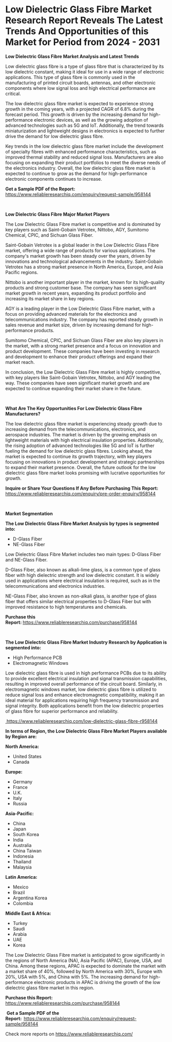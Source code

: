 <p><h1>Low Dielectric Glass Fibre Market Research Report Reveals The Latest Trends And Opportunities of this Market for Period from 2024 - 2031</h1></p><p><strong>Low Dielectric Glass Fibre Market Analysis and Latest Trends</strong></p>
<p><p>Low dielectric glass fibre is a type of glass fibre that is characterized by its low dielectric constant, making it ideal for use in a wide range of electronic applications. This type of glass fibre is commonly used in the manufacturing of printed circuit boards, antennas, and other electronic components where low signal loss and high electrical performance are critical.</p><p>The low dielectric glass fibre market is expected to experience strong growth in the coming years, with a projected CAGR of 6.8% during the forecast period. This growth is driven by the increasing demand for high-performance electronic devices, as well as the growing adoption of advanced technologies such as 5G and IoT. Additionally, the trend towards miniaturization and lightweight designs in electronics is expected to further drive the demand for low dielectric glass fibre.</p><p>Key trends in the low dielectric glass fibre market include the development of specialty fibres with enhanced performance characteristics, such as improved thermal stability and reduced signal loss. Manufacturers are also focusing on expanding their product portfolios to meet the diverse needs of the electronics industry. Overall, the low dielectric glass fibre market is expected to continue to grow as the demand for high-performance electronic components continues to increase.</p></p>
<p><strong>Get a Sample PDF of the Report:&nbsp;</strong> <a href="https://www.reliableresearchiq.com/enquiry/request-sample/958144">https://www.reliableresearchiq.com/enquiry/request-sample/958144</a></p>
<p>&nbsp;</p>
<p><strong>Low Dielectric Glass Fibre Major Market Players</strong></p>
<p><p>The Low Dielectric Glass Fibre market is competitive and is dominated by key players such as Saint-Gobain Vetrotex, Nittobo, AGY, Sumitomo Chemical, CPIC, and Sichuan Glass Fiber.</p><p>Saint-Gobain Vetrotex is a global leader in the Low Dielectric Glass Fibre market, offering a wide range of products for various applications. The company's market growth has been steady over the years, driven by innovations and technological advancements in the industry. Saint-Gobain Vetrotex has a strong market presence in North America, Europe, and Asia Pacific regions.</p><p>Nittobo is another important player in the market, known for its high-quality products and strong customer base. The company has seen significant market growth in recent years, expanding its product portfolio and increasing its market share in key regions.</p><p>AGY is a leading player in the Low Dielectric Glass Fibre market, with a focus on providing advanced materials for the electronics and telecommunications industry. The company has reported steady growth in sales revenue and market size, driven by increasing demand for high-performance products.</p><p>Sumitomo Chemical, CPIC, and Sichuan Glass Fiber are also key players in the market, with a strong market presence and a focus on innovation and product development. These companies have been investing in research and development to enhance their product offerings and expand their market reach.</p><p>In conclusion, the Low Dielectric Glass Fibre market is highly competitive, with key players like Saint-Gobain Vetrotex, Nittobo, and AGY leading the way. These companies have seen significant market growth and are expected to continue expanding their market share in the future.</p></p>
<p>&nbsp;</p>
<p><strong>What Are The Key Opportunities For Low Dielectric Glass Fibre Manufacturers?</strong></p>
<p><p>The low dielectric glass fibre market is experiencing steady growth due to increasing demand from the telecommunications, electronics, and aerospace industries. The market is driven by the growing emphasis on lightweight materials with high electrical insulation properties. Additionally, the rising adoption of advanced technologies like 5G and IoT is further fueling the demand for low dielectric glass fibres. Looking ahead, the market is expected to continue its growth trajectory, with key players focusing on innovations in product development and strategic partnerships to expand their market presence. Overall, the future outlook for the low dielectric glass fibre market looks promising with lucrative opportunities for growth.</p></p>
<p><strong>Inquire or Share Your Questions If Any Before Purchasing This Report:</strong> <a href="https://www.reliableresearchiq.com/enquiry/pre-order-enquiry/958144">https://www.reliableresearchiq.com/enquiry/pre-order-enquiry/958144</a></p>
<p>&nbsp;</p>
<p><strong>Market Segmentation</strong></p>
<p><strong>The Low Dielectric Glass Fibre Market Analysis by types is segmented into:</strong></p>
<p><ul><li>D-Glass Fiber</li><li>NE-Glass Fiber</li></ul></p>
<p><p>Low Dielectric Glass Fibre Market includes two main types: D-Glass Fiber and NE-Glass Fiber. </p><p>D-Glass Fiber, also known as alkali-lime glass, is a common type of glass fiber with high dielectric strength and low dielectric constant. It is widely used in applications where electrical insulation is required, such as in the telecommunications and electronics industries. </p><p>NE-Glass Fiber, also known as non-alkali glass, is another type of glass fiber that offers similar electrical properties to D-Glass Fiber but with improved resistance to high temperatures and chemicals.</p></p>
<p><strong>Purchase this Report:&nbsp;</strong><a href="https://www.reliableresearchiq.com/purchase/958144">https://www.reliableresearchiq.com/purchase/958144</a></p>
<p>&nbsp;</p>
<p><strong>The Low Dielectric Glass Fibre Market Industry Research by Application is segmented into:</strong></p>
<p><ul><li>High Performance PCB</li><li>Electromagnetic Windows</li></ul></p>
<p><p>Low dielectric glass fibre is used in high performance PCBs due to its ability to provide excellent electrical insulation and signal transmission capabilities, resulting in improved overall performance of the circuit board. Similarly, in electromagnetic windows market, low dielectric glass fibre is utilized to reduce signal loss and enhance electromagnetic compatibility, making it an ideal material for applications requiring high frequency transmission and signal integrity. Both applications benefit from the low dielectric properties of glass fibre for superior performance and reliability.</p></p>
<p><a href="https://www.reliableresearchiq.com/low-dielectric-glass-fibre-r958144">&nbsp;https://www.reliableresearchiq.com/low-dielectric-glass-fibre-r958144</a></p>
<p><strong>In terms of Region, the Low Dielectric Glass Fibre Market Players available by Region are:</strong></p>
<p>
    <p> <strong> North America: </strong>
        <ul>
            <li>United States</li>
            <li>Canada</li>
        </ul>
        </p> 
    <p> <strong> Europe: </strong>
        <ul>
            <li>Germany</li>
            <li>France</li>
            <li>U.K.</li>
            <li>Italy</li>
            <li>Russia</li>
        </ul>
        </p> 
    <p> <strong> Asia-Pacific: </strong>
        <ul>
            <li>China</li>
            <li>Japan</li>
            <li>South Korea</li>
            <li>India</li>
            <li>Australia</li>
            <li>China Taiwan</li>
            <li>Indonesia</li>
            <li>Thailand</li>
            <li>Malaysia</li>
        </ul>
        </p> 
    <p> <strong> Latin America: </strong>
        <ul>
            <li>Mexico</li>
            <li>Brazil</li>
            <li>Argentina Korea</li>
            <li>Colombia</li>
        </ul>
        </p> 
    <p> <strong> Middle East & Africa: </strong>
        <ul>
            <li>Turkey</li>
            <li>Saudi</li>
            <li>Arabia</li>
            <li>UAE</li>
            <li>Korea</li>
        </ul>
    </p>
    </p>
<p><p>The Low Dielectric Glass Fibre market is anticipated to grow significantly in the regions of North America (NA), Asia Pacific (APAC), Europe, USA, and China. Among these regions, APAC is expected to dominate the market with a market share of 40%, followed by North America with 30%, Europe with 20%, USA with 5%, and China with 5%. The increasing demand for high-performance electronic products in APAC is driving the growth of the low dielectric glass fibre market in this region.</p></p>
<p><strong>Purchase this Report: </strong><a href="https://www.reliableresearchiq.com/purchase/958144">https://www.reliableresearchiq.com/purchase/958144</a></p>
<p>&nbsp;<strong>Get a Sample PDF of the Report:&nbsp;&nbsp;</strong><a href="https://www.reliableresearchiq.com/enquiry/request-sample/958144">https://www.reliableresearchiq.com/enquiry/request-sample/958144</a></p>
<p><strong></strong></p>
<p>Check more reports on <a href="https://www.reliableresearchiq.com/">https://www.reliableresearchiq.com/</a></p>